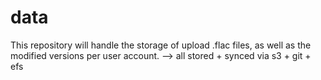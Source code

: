# data
This repository will handle the storage of upload .flac files, as well as the modified versions per user account.  --> all stored + synced via s3 + git + efs
